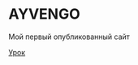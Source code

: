 

# AYVENGO
Мой первый опубликованный сайт

[Урок](https://ayvengo2k.github.io/lesson/ "Моя работа")
